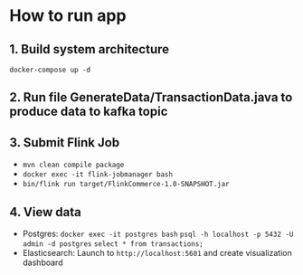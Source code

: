 # How to run app
## 1. Build system architecture
```docker-compose up -d```
## 2. Run file GenerateData/TransactionData.java to produce data to kafka topic
## 3. Submit Flink Job
* ```mvn clean compile package```
* ```docker exec -it flink-jobmanager bash```
* ```bin/flink run target/FlinkCommerce-1.0-SNAPSHOT.jar```
## 4. View data
* Postgres:
  ```docker exec -it postgres bash```
  ```psql -h localhost -p 5432 -U admin -d postgres```
  ```select * from transactions;```
* Elasticsearch: Launch to ```http://localhost:5601``` and create visualization dashboard
